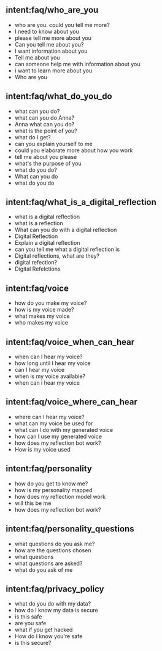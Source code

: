 ## intent:faq/who_are_you
- who are you. could you tell me more?
- I need to know about you
- please tell me more about you
- Can you tell me about you?
- I want information about you
- Tell me about you
- can someone help me with information about you
- i want to learn more about you
- Who are you

## intent:faq/what_do_you_do
- what can you do?
- what can you do Anna?
- Anna what can you do?
- what is the point of you?
- what do I get?
- can you explain yourself to me
- could you elaborate more about how you work
- tell me about you please
- what's the purpose of you
- what do you do?
- What can you do
- what do you do

## intent:faq/what_is_a_digital_reflection
- what is a digital reflection
- what is a reflection
- What can you do with a digital reflection
- Digital Reflection
- Explain a digital reflection
- can you tell me what a digital reflection is
- Digital reflections, what are they?
- digital refection?
- Digital Refelctions

## intent:faq/voice
- how do you make my voice?
- how is my voice made?
- what makes my voice
- who makes my voice

## intent:faq/voice_when_can_hear
- when can I hear my voice?
- how long until I hear my voice
- can I hear my voice
- when is my voice available?
- when can i hear my voice

## intent:faq/voice_where_can_hear
- where can I hear my voice?
- what can my voice be used for
- what can I do with my generated voice
- how can I use my generated voice
- how does my reflection bot work?
- How is my voice used

## intent:faq/personality
- how do you get to know me?
- how is my personality mapped
- how does my reflection model work
- will this be me
- how does my reflection bot work?

## intent:faq/personality_questions
- what questions do you ask me?
- how are the questions chosen
- what questions
- what questions are asked?
- what do you ask of me

## intent:faq/privacy_policy
- what do you do with my data?
- how do I know my data is secure
- is this safe
- are you safe
- what if you get hacked
- How do I know you're safe
- is this secure?
